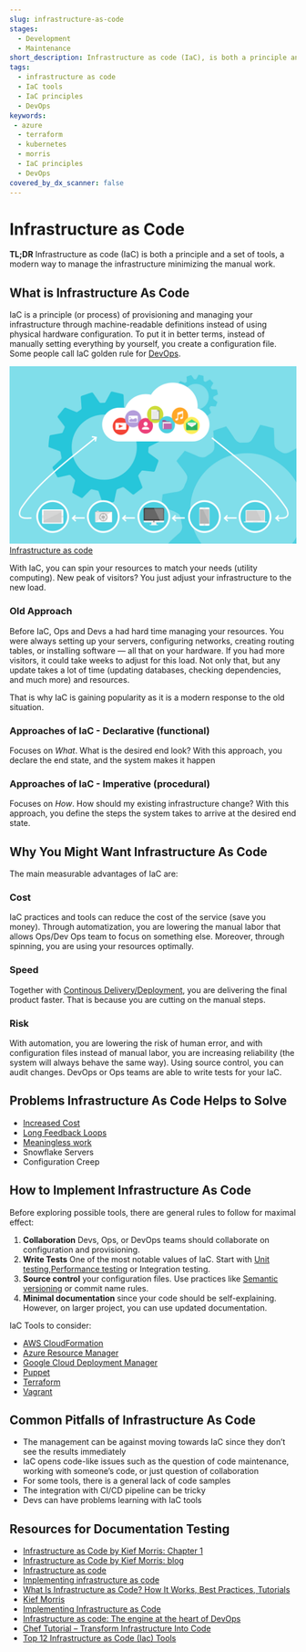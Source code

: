 ```yaml
---
slug: infrastructure-as-code
stages:
  - Development
  - Maintenance 
short_description: Infrastructure as code (IaC), is both a principle and a set of tools, a modern way to manage the infrastructure minimising the manual work.
tags:
  - infrastructure as code
  - IaC tools
  - IaC principles
  - DevOps
keywords:
 - azure
  - terraform
  - kubernetes
  - morris
  - IaC principles
  - DevOps
covered_by_dx_scanner: false
---
```


# Infrastructure as Code
**TL;DR** 
Infrastructure as code (IaC) is both a principle and a set of tools, a modern way to manage the infrastructure minimizing the manual work.

## What is Infrastructure As Code
IaC is a principle (or process) of provisioning and managing your infrastructure through machine-readable definitions instead of using physical hardware configuration. To put it in better terms, instead of manually setting everything by yourself, you create a configuration file. Some people call IaC golden rule for [DevOps](/practices/devops).

![Infrastructure as code](/files/infrastructure_as_code.png)
[Infrastructure as code](https://pixabay.com/cs/vectors/cloud-computing-oblak-za%C5%99%C3%ADzen%C3%AD-data-1989339/)

With IaC, you can spin your resources to match your needs (utility computing). New peak of visitors? You just adjust your infrastructure to the new load.
 
### Old Approach
Before IaC, Ops and Devs a had hard time managing your resources. You were always setting up your servers, configuring networks, creating routing tables, or installing software — all that on your hardware. If you had more visitors, it could take weeks to adjust for this load. Not only that, but any update takes a lot of time (updating databases, checking dependencies, and much more) and resources.

That is why IaC is gaining popularity as it is a modern response to the old situation.
 
### Approaches of IaC - Declarative (functional)
Focuses on _What_. What is the desired end look? With this approach, you declare the end state, and the system makes it happen
### Approaches of IaC - Imperative (procedural)
Focuses on _How_. How should my existing infrastructure change? With this approach, you define the steps the system takes to arrive at the desired end state.

## Why You Might Want Infrastructure As Code

The main measurable advantages of IaC are:

###  Cost

IaC practices and tools can reduce the cost of the service (save you money). Through automatization, you are lowering the manual labor that allows Ops/Dev Ops team to focus on something else. Moreover, through spinning, you are using your resources optimally.

### Speed

Together with [Continous Delivery/Deployment](/practices/continuous-delivery), you are delivering the final product faster. That is because you are cutting on the manual steps.


### Risk

With automation, you are lowering the risk of human error, and with configuration files instead of manual labor, you are increasing reliability (the system will always behave the same way). Using source control, you can audit changes. DevOps or Ops teams are able to write tests for your IaC. 

## Problems Infrastructure As Code Helps to Solve
* [Increased Cost](/problems/increased-cost)
* [Long Feedback Loops](/problems/long-feedback-loops)
* [Meaningless work](/problems/meaningless-work)
* Snowflake Servers
* Configuration Creep

## How to Implement Infrastructure As Code

Before exploring possible tools, there are general rules to follow for maximal effect:
1. **Collaboration** Devs, Ops, or DevOps teams should collaborate on configuration and provisioning.
2. **Write Tests** One of the most notable values of IaC. Start with [Unit testing](/practices/unit-testing),[Performance testing](/practices/performance-testing) or Integration testing.
3. **Source control** your configuration files. Use practices like [Semantic versioning](/practices/semantic-versioning) or commit name rules.
4. **Minimal documentation** since your code should be self-explaining. However, on larger project, you can use updated documentation.

IaC Tools to consider:
* [AWS CloudFormation](https://aws.amazon.com/cloudformation/)
* [Azure Resource Manager](https://docs.microsoft.com/cs-cz/azure/azure-resource-manager/management/overview)
* [Google Cloud Deployment Manager](https://cloud.google.com/deployment-manager)
* [Puppet](https://puppet.com/)
* [Terraform](https://www.terraform.io/)
* [Vagrant](https://www.vagrantup.com/)

## Common Pitfalls of Infrastructure As Code
- The management can be against moving towards IaC since they don’t see the results immediately
- IaC opens code-like issues such as the question of code maintenance, working with someone’s code, or just question of collaboration
- For some tools, there is a general lack of code samples 
- The integration with CI/CD pipeline can be tricky
- Devs can have problems learning with IaC tools


## Resources for Documentation Testing
* [Infrastructure as Code by Kief Morris: Chapter 1](https://www.oreilly.com/library/view/infrastructure-as-code/9781491924334/ch01.html)
* [Infrastructure as Code by Kief Morris: blog](https://infrastructure-as-code.com/)
* [Infrastructure as code](https://en.wikipedia.org/wiki/Infrastructure_as_code)
* [Implementing infrastructure as code](https://www.thoughtworks.com/talks/implementing-infrastructure-as-code)
* [What Is Infrastructure as Code? How It Works, Best Practices, Tutorials](https://stackify.com/what-is-infrastructure-as-code-how-it-works-best-practices-tutorials/)
* [Kief Morris](http://kief.com)
* [Implementing Infrastructure as Code](https://www.hashicorp.com/resources/implementing-infrastructure-as-code)
* [Infrastructure as code: The engine at the heart of DevOps
](https://techbeacon.com/enterprise-it/infrastructure-code-engine-heart-devops)
* [Chef Tutorial – Transform Infrastructure Into Code](https://www.edureka.co/blog/chef-tutorial/)
* [Top 12 Infrastructure as Code (Iac) Tools](https://blog.inedo.com/top-12-infrastructure-code-tools)
